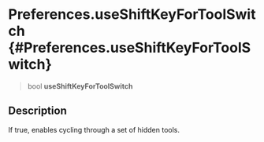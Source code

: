 Preferences.useShiftKeyForToolSwitch {#Preferences.useShiftKeyForToolSwitch}
====================================

> bool **useShiftKeyForToolSwitch**

Description
-----------

If true, enables cycling through a set of hidden tools.
